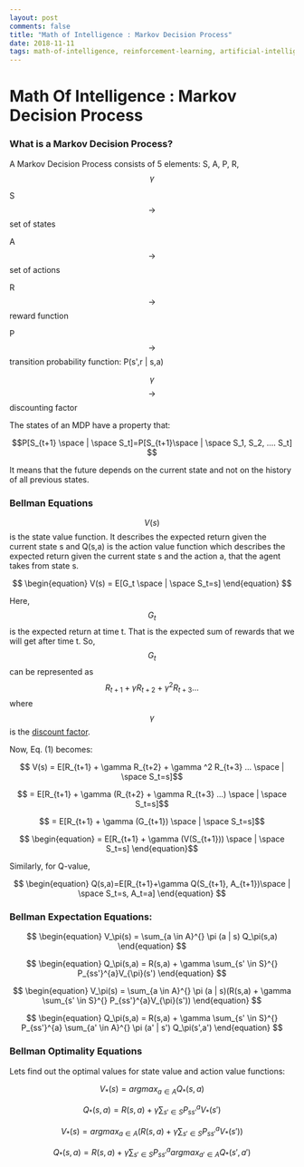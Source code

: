 ```yaml
---
layout: post
comments: false
title: "Math of Intelligence : Markov Decision Process"
date: 2018-11-11
tags: math-of-intelligence, reinforcement-learning, artificial-intelligence
---
```



# Math Of Intelligence : Markov Decision Process

### What is a Markov Decision Process?

A Markov Decision Process consists of 5 elements: S, A, P, R, $$\gamma$$

S $$ \rightarrow $$ set of states 



A $$\rightarrow$$ set of actions

R $$\rightarrow$$ reward function

P $$\rightarrow$$ transition probability function:  P(s',r | s,a)


$$\gamma$$ $$\rightarrow$$ discounting factor

The states of an MDP have a property that:

$$P[S_{t+1} \space | \space S_t]=P[S_{t+1}\space | \space S_1, S_2, .... S_t] $$

It means that the future depends on the current state and not on the history of all previous states.

### Bellman Equations

$$V(s)$$ is the state value function. It describes the expected return given the current state s and Q(s,a) is the action value function which describes the expected return given the current state s and the action a, that the agent takes from state s.

$$
\begin{equation}
V(s) = E[G_t \space | \space S_t=s]
\end{equation}
$$

Here, $$G_t$$ is the expected return at time t. That is the expected sum of rewards that we will get after time t. So, $$G_t$$ can be represented as $$R_{t+1} + \gamma R_{t+2} + \gamma ^2 R_{t+3} ...$$ where $$\gamma$$ is the [discount factor](https://en.wikipedia.org/wiki/Discounting).

Now, Eq. (1) becomes:

$$ V(s) = E[R_{t+1} + \gamma R_{t+2} + \gamma ^2 R_{t+3} ... \space | \space S_t=s]$$

$$  = E[R_{t+1} + \gamma (R_{t+2} + \gamma R_{t+3} ...) \space | \space S_t=s]$$

$$  = E[R_{t+1} + \gamma (G_{t+1}) \space | \space S_t=s]$$

$$  
\begin{equation}
= E[R_{t+1} + \gamma (V(S_{t+1})) \space | \space S_t=s]
\end{equation}$$

Similarly, for Q-value,

$$
\begin{equation}
Q(s,a)=E[R_{t+1}+\gamma Q(S_{t+1}, A_{t+1})\space | \space S_t=s, A_t=a]
\end{equation}
$$

### Bellman Expectation Equations:

$$
\begin{equation}
V_\pi(s) = \sum_{a \in A}^{} \pi (a | s) Q_\pi(s,a)
\end{equation}
$$

$$
\begin{equation}
Q_\pi(s,a) = R(s,a) + \gamma \sum_{s' \in S}^{} P_{ss'}^{a}V_{\pi}(s')
\end{equation}
$$

$$
\begin{equation}
V_\pi(s) = \sum_{a \in A}^{} \pi (a | s)(R(s,a) + \gamma \sum_{s' \in S}^{} P_{ss'}^{a}V_{\pi}(s'))
\end{equation}
$$

$$
\begin{equation}
Q_\pi(s,a) = R(s,a) + \gamma \sum_{s' \in S}^{} P_{ss'}^{a} \sum_{a' \in A}^{} \pi (a' | s') Q_\pi(s',a')
\end{equation}
$$

### Bellman Optimality Equations
Lets find out the optimal values for state value and action value functions:

$$
\begin{equation}
V_{*}(s) = argmax_{a \in A} Q_{*}(s, a)
\end{equation}
$$

$$
\begin{equation}
Q_{*}(s,a) = R(s, a) + \gamma \sum_{s' \in S} P_{ss'}^{a}V_{*}(s')
\end{equation}
$$

$$
\begin{equation}
V_{*}(s) = argmax_{a \in A}(R(s, a) + \gamma \sum_{s' \in S} P_{ss'}^{a}V_{*}(s'))
\end{equation}
$$

$$
\begin{equation}
Q_{*}(s,a) = R(s, a) + \gamma \sum_{s' \in S} P_{ss'}^{a} argmax_{a' \in A} Q_{*}(s', a')
\end{equation}
$$
